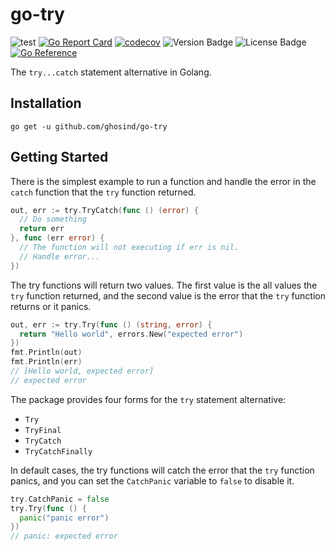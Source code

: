 # go-try

![test](https://github.com/ghosind/go-try/workflows/test/badge.svg)
[![Go Report Card](https://goreportcard.com/badge/github.com/ghosind/go-try)](https://goreportcard.com/report/github.com/ghosind/go-try)
[![codecov](https://codecov.io/gh/ghosind/go-try/branch/main/graph/badge.svg)](https://codecov.io/gh/ghosind/go-try)
![Version Badge](https://img.shields.io/github/v/release/ghosind/go-try)
![License Badge](https://img.shields.io/github/license/ghosind/go-try)
[![Go Reference](https://pkg.go.dev/badge/github.com/ghosind/go-try.svg)](https://pkg.go.dev/github.com/ghosind/go-try)

The `try...catch` statement alternative in Golang.

## Installation

```
go get -u github.com/ghosind/go-try
```

## Getting Started

There is the simplest example to run a function and handle the error in the `catch` function that the `try` function returned.

```go
out, err := try.TryCatch(func () (error) {
  // Do something
  return err
}, func (err error) {
  // The function will not executing if err is nil.
  // Handle error...
})
```

The try functions will return two values. The first value is the all values the `try` function returned, and the second value is the error that the `try` function returns or it panics.

```go
out, err := try.Try(func () (string, error) {
  return "Hello world", errors.New("expected error")
})
fmt.Println(out)
fmt.Println(err)
// [Hello world, expected error]
// expected error
```

The package provides four forms for the `try` statement alternative:

- `Try`
- `TryFinal`
- `TryCatch`
- `TryCatchFinally`

In default cases, the try functions will catch the error that the `try` function panics, and you can set the `CatchPanic` variable to `false` to disable it.

```go
try.CatchPanic = false
try.Try(func () {
  panic("panic error")
})
// panic: expected error
```
